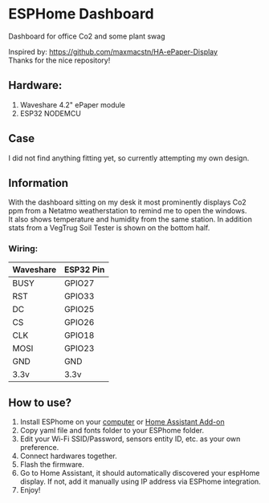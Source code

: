 # ESPHome Dashboard
Dashboard for office Co2 and some plant swag

Inspired by: https://github.com/maxmacstn/HA-ePaper-Display  
Thanks for the nice repository!

## Hardware:
1. Waveshare 4.2" ePaper module
2. ESP32 NODEMCU

## Case
I did not find anything fitting yet, so currently attempting my own design.

## Information
With the dashboard sitting on my desk it most prominently displays Co2 ppm from a Netatmo weatherstation to remind me to open the windows.  
It also shows temperature and humidity from the same station. In addition stats from a VegTrug Soil Tester is shown on the bottom half.
 
### Wiring: 

|Waveshare| ESP32 Pin|
|--|--|
| BUSY | GPIO27 |
| RST | GPIO33  |
| DC | GPIO25 |
| CS | GPIO26 |
| CLK | GPIO18 |
| MOSI | GPIO23 |
| GND | GND |
| 3.3v | 3.3v |


## How to use?

 1. Install ESPhome on your [computer](https://esphome.io/guides/getting_started_command_line.html) or [Home Assistant Add-on](https://esphome.io/guides/getting_started_hassio.html)
 2. Copy yaml file and fonts folder to your ESPhome folder.
 3. Edit your Wi-Fi SSID/Password, sensors entity ID, etc. as your own preference.
 4. Connect hardwares together.
 5. Flash the firmware.
 6. Go to Home Assistant, it should automatically discovered your espHome display. If not, add it manually using IP address via ESPhome integration.
 7. Enjoy!
